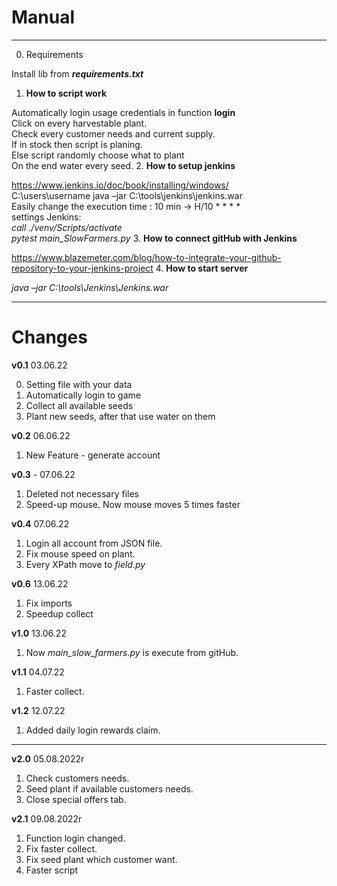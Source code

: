 # Manual
***
0. Requirements

Install lib from _**requirements.txt**_ 
1. **How to script work**

Automatically login usage credentials in function **login** <br>
Click on every harvestable plant. <br>
Check every customer needs and current supply. <br>
If in stock then script is planing. <br>
Else script randomly choose what to plant <br>
On the end water every seed.
2. **How to setup jenkins <br>**

https://www.jenkins.io/doc/book/installing/windows/ <br>
C:\users\username java –jar C:\tools\jenkins\jenkins.war <br>
Easily change the execution time : 10 min -> H/10 * * * * <br>
settings Jenkins: <br>
_call ./venv/Scripts/activate_ <br>
_pytest main_SlowFarmers.py_
3. **How to connect gitHub with Jenkins <br>**

https://www.blazemeter.com/blog/how-to-integrate-your-github-repository-to-your-jenkins-project
4. **How to start server** 

_java –jar C:\tools\Jenkins\Jenkins.war_
***
# Changes
**v0.1**    03.06.22

0. Setting file with your data
1. Automatically login to game
2. Collect all available seeds
3. Plant new seeds, after that use water on them

**v0.2**    06.06.22
1. New Feature - generate account 

**v0.3** - 07.06.22
1. Deleted not necessary files
2. Speed-up mouse. Now mouse moves 5 times faster

**v0.4** 07.06.22
1. Login all account from JSON file.
2. Fix mouse speed on plant.
3. Every XPath move to _field.py_

**v0.6** 13.06.22
1. Fix imports
2. Speedup collect

**v1.0** 13.06.22
1. Now _main_slow_farmers.py_ is execute from gitHub.

**v1.1** 04.07.22
1. Faster collect.

**v1.2** 12.07.22
1. Added daily login rewards claim.

***
**v2.0** 05.08.2022r
1. Check customers needs.
2. Seed plant if available customers needs.
3. Close special offers tab.

**v2.1** 09.08.2022r
1. Function login changed.
2. Fix faster collect.
3. Fix seed plant which customer want.
4. Faster script